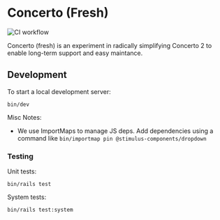 # Concerto (Fresh)

![CI workflow](https://github.com/bamnet/concerto-fresh/actions/workflows/ci.yml/badge.svg)

Concerto (fresh) is an experiment in radically simplifying Concerto 2 to
enable long-term support and easy maintance.

## Development

To start a local development server:

```shell
bin/dev
```

Misc Notes:

* We use ImportMaps to manage JS deps.  Add dependencies using a command like `bin/importmap pin @stimulus-components/dropdown`

### Testing

Unit tests:


```shell
bin/rails test
```

System tests:

```shell
bin/rails test:system
```